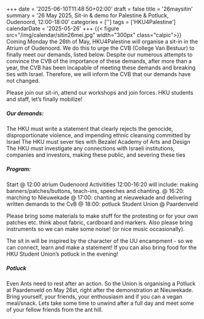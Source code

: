 +++
date = '2025-06-10T11:48:50+02:00'
draft = false
title = '26maysitin'
summary = '26 May 2025, Sit-in & demo for Palestine & Potluck, Oudenoord, 12:00-18:00'
categories = ['']
tags = ['HKU4Palestine']
calendarDate = '2025-05-26'
+++
{{< figure src="/img/calendar/sitin26mei.jpg" width="300px" class="calpic">}}
Coming Monday the 26th of May, HKU4Palestine will organise a sit-in in the Atrium of Oudenoord. We do this to urge the CVB (College Van Bestuur) to finally meet our demands, listed below. Despite our numerous attempts to convince the CVB of the importance of these demands, after more than a year, the CVB has been incapable of meeting these demands and breaking ties with Israel. Therefore, we will inform the CVB that our demands have not changed.

Please join our sit-in, attend our workshops and join forces. HKU students and staff, let’s finally mobilize!

##### Our demands:
The HKU must write a statement that clearly rejects the genocide, disproportionate violence, and impending ethnic cleansing committed by Israel
The HKU must sever ties with Bezalel Academy of Arts and Design
The HKU must investigate any connections with Israeli institutions, companies and investors, making these public, and severing these ties

##### Program:
Start @ 12:00 atrium Oudenoord Activitities
12:00-16:20 will include: making banners/patches/buttons, teach-ins, speeches and chanting.
@ 16:20: marching to Nieuwekade
@ 17:00: chanting at nieuwekade and delivering written demands to the CvB
@ 18:00: potluck Student Union @ Paardenveld

Please bring some materials to make stuff for the protesting or for your own patches etc. think about fabric, cardboard and markers. Also please bring instruments so we can make some noise! (or nice music occasionally).

The sit in will be inspired by the character of the UU encampment - so we can connect, learn and make a statement! If you can also bring food for the HKU Student Union’s potluck in the evening!

##### Potluck
Even Ants need to rest after an action. So the Union is organising a Potluck at Paardenveld on May 26st, right after the demonstration at Nieuwekade. Bring yourself, your friends, your enthousiasm and if you can a vegan meal/snack. Lets take some time to unwind after a full day and meet some of your fellow friends from the ant hill.
